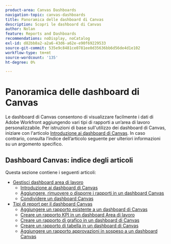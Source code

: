 ```yaml
---
product-area: Canvas Dashboards
navigation-topic: canvas-dashboards
title: Panoramica delle dashboard di Canvas
description: Scopri le dashboard di Canvas
author: Nolan
feature: Reports and Dashboards
recommendations: noDisplay, noCatalog
exl-id: d82bb8a2-a2a6-43d6-a62e-e90f69229533
source-git-commit: 535e9c8481ce0781ee0d35636bb6d56de4d1e102
workflow-type: tm+mt
source-wordcount: '135'
ht-degree: 0%

---
```


# Panoramica delle dashboard di Canvas

Le dashboard di Canvas consentono di visualizzare facilmente i dati di Adobe Workfront aggiungendo vari tipi di rapporti a un’area di lavoro personalizzabile. Per istruzioni di base sull&#39;utilizzo dei dashboard di Canvas, iniziare con l&#39;articolo [Introduzione ai dashboard di Canvas](/help/quicksilver/reports-and-dashboards/canvas-dashboards/manage-canvas-dashboards/get-started-canvas-dashboards.md). In caso contrario, consulta l’indice dell’articolo seguente per ulteriori informazioni su un argomento specifico.

## Dashboard Canvas: indice degli articoli

Questa sezione contiene i seguenti articoli:

* [Gestisci dashboard area di lavoro](/help/quicksilver/reports-and-dashboards/canvas-dashboards/manage-canvas-dashboards/manage-canvas-dashboards.md)
   * [Introduzione ai dashboard di Canvas](/help/quicksilver/reports-and-dashboards/canvas-dashboards/manage-canvas-dashboards/get-started-canvas-dashboards.md)
   * [Aggiungere, rimuovere o disporre i rapporti in un dashboard Canvas](/help/quicksilver/reports-and-dashboards/canvas-dashboards/manage-canvas-dashboards/add-remove-arrange-reports.md)
   * [Condividere un dashboard Canvas](/help/quicksilver/reports-and-dashboards/canvas-dashboards/manage-canvas-dashboards/share-canvas-dashboard.md)
* [Tipi di report per il dashboard Canvas](/help/quicksilver/reports-and-dashboards/canvas-dashboards/report-types/report-types-overview.md)
   * [Aggiungere un rapporto esistente a un dashboard di Canvas](/help/quicksilver/reports-and-dashboards/canvas-dashboards/report-types/add-existing-report.md)
   * [Creare un rapporto KPI in un dashboard Area di lavoro](/help/quicksilver/reports-and-dashboards/canvas-dashboards/report-types/build-kpi-report.md)
   * [Creare un rapporto di grafico in un dashboard di Canvas](/help/quicksilver/reports-and-dashboards/canvas-dashboards/report-types/build-chart-report.md)
   * [Creare un rapporto di tabella in un dashboard di Canvas](/help/quicksilver/reports-and-dashboards/canvas-dashboards/report-types/build-table-report.md)
   * [Aggiungere un rapporto approvazioni in sospeso a un dashboard Canvas](/help/quicksilver/reports-and-dashboards/canvas-dashboards/report-types/add-pending-approvals-report.md)

